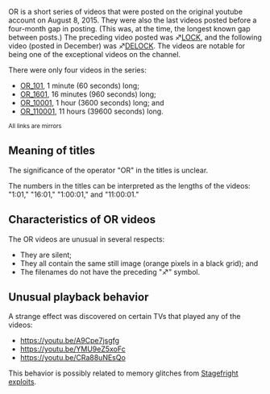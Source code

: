 OR is a short series of videos that were posted on the original youtube
account on August 8, 2015. They were also the last videos posted before
a four-month gap in posting. (This was, at the time, the longest known
gap between posts.) The preceding video posted was
♐[LOCK](LOCK "wikilink"), and the following video (posted in December)
was ♐[DELOCK](DELOCK "wikilink"). The videos are notable for being one
of the exceptional videos on the channel.

There were only four videos in the series:

  - [OR\_101](https://www.youtube.com/watch?v=c7QrAlGgxkA), 1 minute (60
    seconds) long;
  - [OR\_1601](https://www.youtube.com/watch?v=KbH3QphfEKE), 16 minutes
    (960 seconds) long;
  - [OR\_10001](https://www.youtube.com/watch?v=fuJ7SZhDgyE), 1 hour
    (3600 seconds) long; and
  - [OR\_110001](https://www.youtube.com/watch?v=ESVqEQB6OVU), 11 hours
    (39600 seconds) long.

<small>All links are mirrors</small>

## Meaning of titles

The significance of the operator "OR" in the titles is unclear.

The numbers in the titles can be interpreted as the lengths of the
videos: "1:01," "16:01," "1:00:01," and "11:00:01."

## Characteristics of OR videos

The OR videos are unusual in several respects:

  - They are silent;
  - They all contain the same still image (orange pixels in a black
    grid); and
  - The filenames do not have the preceding "♐" symbol.

## Unusual playback behavior

A strange effect was discovered on certain TVs that played any of the
videos:

  - <https://youtu.be/A9Cpe7jsgfg>
  - <https://youtu.be/YMU9eZ5xoFc>
  - <https://youtu.be/CRa88uNEsQo>

This behavior is possibly related to memory glitches from [Stagefright
exploits](UFSC,_Stagefright_and_Rowhammer_exploits "wikilink").
